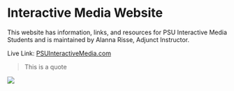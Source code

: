 # Interactive Media Website

This website has information, links, and resources for PSU Interactive Media Students and is maintained by Alanna Risse, Adjunct Instructor.

Live Link: [PSUInteractiveMedia.com](http://psuinteractivemedia.com/)

> This is a quote

<img src="https://picsum.photos/200/300">